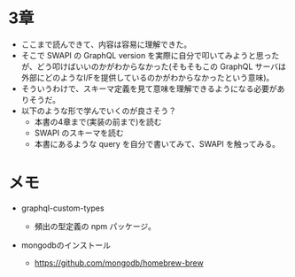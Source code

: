 # 3章
* ここまで読んできて、内容は容易に理解できた。
* そこで SWAPI の GraphQL version を実際に自分で叩いてみようと思ったが、どう叩けばいいのかがわからなかった(そもそもこの GraphQL サーバは外部にどのようなI/Fを提供しているのかがわからなかったという意味)。
* そういうわけで、スキーマ定義を見て意味を理解できるようになる必要がありそうだ。
* 以下のような形で学んでいくのが良さそう？
  * 本書の4章まで(実装の前まで)を読む
  * SWAPI のスキーマを読む
  * 本書にあるような query を自分で書いてみて、SWAPI を触ってみる。



# メモ
* graphql-custom-types
  * 頻出の型定義の npm パッケージ。

* mongodbのインストール
  * https://github.com/mongodb/homebrew-brew
